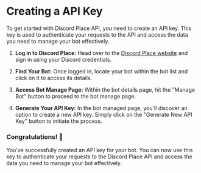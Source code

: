 # Creating a API Key
To get started with Discord Place API, you need to create an API key. This key is used to authenticate your requests to the API and access the data you need to manage your bot effectively.

1. **Log in to Discord Place:** Head over to the [Discord Place website](https://discord.place/) and sign in using your Discord credentials.

2. **Find Your Bot:** Once logged in, locate your bot within the bot list and click on it to access its details.

3. **Access Bot Manage Page:** Within the bot details page, hit the "Manage Bot" button to proceed to the bot manage page.

4. **Generate Your API Key:** In the bot managed page, you'll discover an option to create a new API key. Simply click on the "Generate New API Key" button to initiate the process.

### Congratulations! :tada:

You've successfully created an API key for your bot. You can now use this key to authenticate your requests to the Discord Place API and access the data you need to manage your bot effectively.